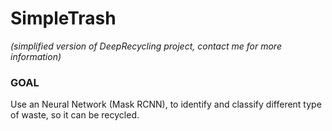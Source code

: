 # SimpleTrash
*(simplified version of DeepRecycling project, contact me for more information)*

### GOAL
Use an Neural Network (Mask RCNN), to identify and classify different type of waste, so it can be recycled. 
